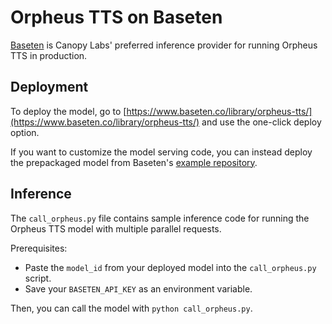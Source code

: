 # Orpheus TTS on Baseten

[Baseten](https://www.baseten.co/) is Canopy Labs' preferred inference provider for running Orpheus TTS in production.

## Deployment

To deploy the model, go to [https://www.baseten.co/library/orpheus-tts/](https://www.baseten.co/library/orpheus-tts/) and use the one-click deploy option.

If you want to customize the model serving code, you can instead deploy the prepackaged model from Baseten's [example repository](https://github.com/basetenlabs/truss-examples/tree/main/orpheus-best-performance).

## Inference

The `call_orpheus.py` file contains sample inference code for running the Orpheus TTS model with multiple parallel requests.

Prerequisites:

- Paste the `model_id` from your deployed model into the `call_orpheus.py` script.
- Save your `BASETEN_API_KEY` as an environment variable.

Then, you can call the model with `python call_orpheus.py`.